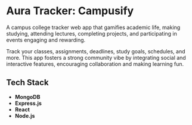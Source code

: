 # Aura Tracker: Campusify

A campus college tracker web app that gamifies academic life, making studying, attending lectures, completing projects, and participating in events engaging and rewarding.

Track your classes, assignments, deadlines, study goals, schedules, and more. This app fosters a strong community vibe by integrating social and interactive features, encouraging collaboration and making learning fun.

## Tech Stack

- **MongoDB**
- **Express.js**
- **React**
- **Node.js**


